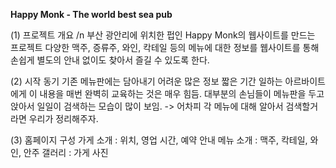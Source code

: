 
**Happy Monk - The world best sea pub**

(1) 프로젝트 개요 /n
부산 광안리에 위치한 펍인 Happy Monk의 웹사이트를 만드는 프로젝트
다양한 맥주, 증류주, 와인, 칵테일 등의 메뉴에 대한 정보를 웹사이트를 통해 손쉽게
별도의 안내 없이도 찾아서 즐길 수 있도록 한다.

(2) 시작 동기
기존 메뉴판에는 담아내기 어려운 많은 정보
짧은 기간 일하는 아르바이트에게 이 내용을 매번 완벽히 교육하는 것은 매우 힘듬.
대부분의 손님들이 메뉴판을 두고 앉아서 일일이 검색하는 모습이 많이 보임.
-> 어차피 각 메뉴에 대해 알아서 검색할거라면 우리가 정리해주자.

(3) 홈페이지 구성
가게 소개 : 위치, 영업 시간, 예약 안내
메뉴 소개 : 맥주, 칵테일, 와인, 안주
갤러리 : 가게 사진
